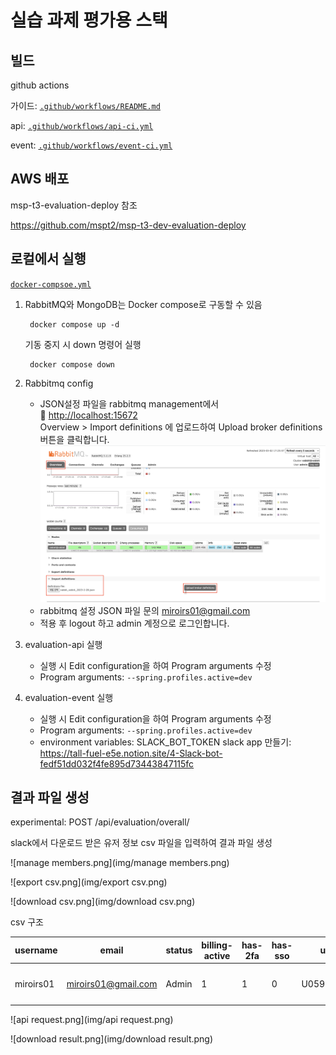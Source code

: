 # 실습 과제 평가용 스택

## 빌드

github actions

가이드: [`.github/workflows/README.md`](.github/workflows/README.md)

api: [`.github/workflows/api-ci.yml`](.github/workflows/api-ci.yml)

event: [`.github/workflows/event-ci.yml`](.github/workflows/event-ci.yml)

## AWS 배포

msp-t3-evaluation-deploy 참조

<https://github.com/mspt2/msp-t3-dev-evaluation-deploy>

## 로컬에서 실행

[`docker-compsoe.yml`](docker-compose.yml)

1. RabbitMQ와 MongoDB는 Docker compose로 구동할 수 있음

   ```shell
    docker compose up -d
   ```

   기동 중지 시 down 명령어 실행

   ```shell
    docker compose down
   ```

2. Rabbitmq config
   - JSON설정 파일을 rabbitmq management에서  
     :link: <http://localhost:15672>  </br>
     Overview > Import definitions 에 업로드하여 Upload broker definitions 버튼을 클릭합니다.
     ![rabbitmq-management](img/rabbitmq-management.png)</br>
   - rabbitmq 설정 JSON 파일 문의 [miroirs01@gmail.com](mailto:miroirs01@gmail.com)
   - 적용 후 logout 하고 admin 계정으로 로그인합니다.
3. evaluation-api 실행
   - 실행 시 Edit configuration을 하여 Program arguments 수정
   - Program arguments: ```--spring.profiles.active=dev```
4. evaluation-event 실행
   - 실행 시 Edit configuration을 하여 Program arguments 수정
   - Program arguments: ```--spring.profiles.active=dev```
   - environment variables: SLACK_BOT_TOKEN
     slack app 만들기: <https://tall-fuel-e5e.notion.site/4-Slack-bot-fedf51dd032f4fe895d73443847115fc>

## 결과 파일 생성

experimental: POST /api/evaluation/overall/

slack에서 다운로드 받은 유저 정보 csv 파일을 입력하여 결과 파일 생성

![manage members.png](img/manage members.png)

![export csv.png](img/export csv.png)

![download csv.png](img/download csv.png)

csv 구조

| username  | email               | status | billing-active | has-2fa | has-sso | userid      | fullname     | displayname  | expiration-timestamp |
|-----------|---------------------|--------|----------------|---------|---------|-------------|--------------|--------------|----------------------|
| miroirs01 | miroirs01@gmail.com | Admin  | 1              | 1       | 0       | U059H0Z4PH6 | "실습보조강사 유기영" | "실습보조강사 유기영" |                      |

![api request.png](img/api request.png)

![download result.png](img/download result.png)